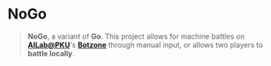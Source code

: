 # NoGo

> **NoGo**, a variant of **Go**. This project allows for machine battles on [**AILab@PKU**](https://ai.pku.edu.cn/zy/index.htm)'s [**Botzone**](https://botzone.org.cn/) through manual input, or allows two players to **battle locally**.
